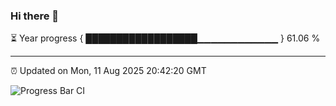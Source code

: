 ### Hi there 👋

⏳ Year progress { ██████████████████▁▁▁▁▁▁▁▁▁▁▁▁ } 61.06 %

---

⏰ Updated on Mon, 11 Aug 2025 20:42:20 GMT

![Progress Bar CI](https://github.com/IshwaranRudhara/GIT-ACTION/workflows/Progress%20Bar%20CI/badge.svg)
